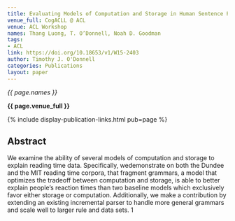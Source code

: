 ```yaml
---
title: Evaluating Models of Computation and Storage in Human Sentence Processing
venue_full: CogACLL @ ACL
venue: ACL Workshop
names: Thang Luong, T. O’Donnell, Noah D. Goodman
tags:
- ACL
link: https://doi.org/10.18653/v1/W15-2403
author: Timothy J. O'Donnell
categories: Publications
layout: paper
---
```


*{{ page.names }}*

**{{ page.venue_full }}**

{% include display-publication-links.html pub=page %}

## Abstract

We examine the ability of several models of computation and storage to explain reading time data. Specifically, wedemonstrate on both the Dundee and the MIT reading time corpora, that fragment grammars, a model that optimizes the tradeoff between computation and storage, is able to better explain people’s reaction times than two baseline models which exclusively favor either storage or computation. Additionally, we make a contribution by extending an existing incremental parser to handle more general grammars and scale well to larger rule and data sets. 1